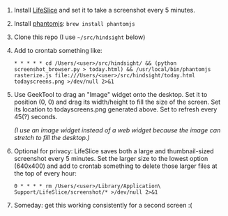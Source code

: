 1. Install [LifeSlice](http://wanderingstan.github.io/Lifeslice/) and set it to take a screenshot every 5 minutes.

1. Install [phantomjs](http://phantomjs.org/): `brew install phantomjs`

1. Clone this repo (I use `~/src/hindsight` below)

1. Add to crontab something like:

    ```
    * * * * * cd /Users/<user>/src/hindsight/ && (python screenshot_browser.py > today.html) && /usr/local/bin/phantomjs rasterize.js file:///Users/<user>/src/hindsight/today.html todayscreens.png >/dev/null 2>&1
    ```

1. Use GeekTool to drag an "Image" widget onto the desktop. Set it to position (0, 0) and drag its width/height to fill the size of the screen. Set its location to todayscreens.png generated above. Set to refresh every 45(?) seconds.

    _(I use an image widget instead of a web widget because the image can stretch to fill the desktop.)_

1. Optional for privacy: LifeSlice saves both a large and thumbnail-sized screenshot every 5 minutes. Set the larger size to the lowest option (640x400) and add to crontab something to delete those larger files at the top of every hour:

    ```
    0 * * * * rm /Users/<user>/Library/Application\ Support/LifeSlice/screenshot/* >/dev/null 2>&1
    ```

1. Someday: get this working consistently for a second screen :(
